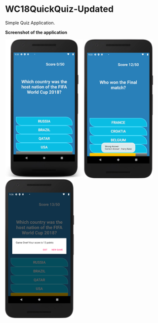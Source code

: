 # WC18QuickQuiz-Updated

Simple Quiz Application.

**Screenshot of the application**

<img src="Images/1.png" height ="450" >    <img src="Images/2.png" height ="450" > <br>   <img src="Images/3.png" height ="450" >
